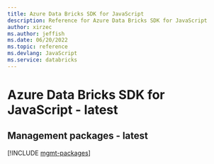 ```yaml
---
title: Azure Data Bricks SDK for JavaScript
description: Reference for Azure Data Bricks SDK for JavaScript
author: xirzec
ms.author: jeffish
ms.date: 06/20/2022
ms.topic: reference
ms.devlang: JavaScript
ms.service: databricks
---
```

# Azure Data Bricks SDK for JavaScript - latest
## Management packages - latest
[!INCLUDE [mgmt-packages](data-bricks-mgmt-index.md)]

